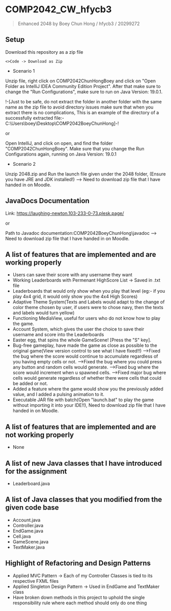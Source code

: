 # COMP2042_CW_hfycb3
> Enhanced 2048 by Boey Chun Hong / hfycb3 / 20299272

## Setup
Download this repository as a zip file

`<>Code -> Download as Zip`

- Scenario 1

Unzip file, right click on COMP2042ChunHongBoey and click on "Open Folder as
IntelliJ IDEA Community Edition Project". After that make sure to change the "Run Configurations", 
make sure to run on Java Version: 19.0.1. 

!-[Just to be safe, do not extract the folder in another folder with the same name as the zip file to avoid directory issues make sure that when you extract there is no complications, This is an example of the directory of a successfully extracted file:- C:\Users\boey\Desktop\COMP2042BoeyChunHong]-!

or

Open IntelliJ, and click on open, and find the folder "COMP2042ChunHongBoey". Make sure that you change the Run Configurations again, running on Java Version: 19.0.1

- Scenario 2

Unzip 2048.zip and Run the launch file given under the 2048 folder, (Ensure you have JRE and JDK installed!) --> Need to download zip file that I have handed in on Moodle.


## JavaDocs Documentation 
Link: https://laughing-newton.103-233-0-73.plesk.page/

or


Path to Javadoc documentation:COMP2042BoeyChunHong\javadoc --> Need to download zip file that I have handed in on Moodle.


## A list of features that are implemented and are working properly
- Users can save their score with any username they want
- Working Leaderboards with Permenant HighScore List -> Saved in .txt file
- Leaderboards that would only show when you play that level (eg:- if you play 4x4 grid, it would only show you the 4x4 High Scores)
- Adaptive Theme System(Texts and Labels would adapt to the change of color theme chosen by user, if users were to chose navy, then the texts and labels would
turn yellow)
- Functioning MediaView, useful for users who do not know how to play the game.
- Account System, which gives the user the choice to save their username and score into the Leaderboards
- Easter egg, that spins the whole GameScene! [Press the "S" key].
- Bug-free gameplay, have made the game as close as possible to the original game(View version control to see what I have fixed!!)
        -->Fixed the bug where the score would continue to accumulate regardless of you having empty cells or not.
	      -->Fixed the bug where you could press any button and random cells would generate.
	      -->Fixed bug where the score would increment when u spawned cells.
	      -->Fixed major bug where cells would generate regardless of whether there were cells that could be added or not.
- Added a feature where the game would show you the previously added value, and I added a pulsing animation to it.
- Executable JAR file with batch(Open "launch.bat" to play the game without importing it into your IDE!!), Need to download zip file that I have handed in on Moodle.

## A list of features that are implemented and are not working properly
- None

## A list of new Java classes that I have introduced for the assignment
- Leaderboard.java


## A list of Java classes that you modified from the given code base
- Account.java
- Controller.java
- EndGame.java
- Cell.java
- GameScene.java
- TextMaker.java

## Highlight of Refactoring and Design Patterns
- Applied MVC Pattern -> Each of my Controller Classes is tied to its respective FXML files
- Applied Singleton Design Pattern -> Used in EndGame and TextMaker class
- Have broken down methods in this project to uphold the single responsibility rule where each method should only do one thing

